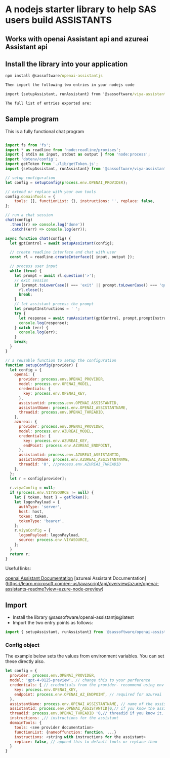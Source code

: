# A nodejs starter library to help SAS users build ASSISTANTS

## Works with openai Assistant api and azureai Assistant api

## Install the library into your application

```cmd
npm install @sassoftware/openai-assistantjs

Then import the following two entries in your nodejs code

import {setupAssistant, runAssistant} from '@sassoftware/viya-assistantjs';

The full list of entries exported are:

```

## Sample program

This is a fully functional chat program

```javascript

import fs from 'fs';
import * as readline from 'node:readline/promises';
import { stdin as input, stdout as output } from 'node:process';
import 'dotenv/config';
import getToken from './lib/getToken.js';
import {setupAssistant, runAssistant} from '@sassoftware/viya-assistantjs';

// setup configuration
let config = setupConfig(process.env.OPENAI_PROVIDER);

// extend or replace with your own tools
config.domainTools = {
    tools: [], functionList: {}, instructions: '', replace: false,
};

// run a chat session
chat(config)
  .then((r) => console.log('done'))
  .catch((err) => console.log(err));

async function chat(config) {
  let gptControl = await setupAssistant(config);

  // create readline interface and chat with user
  const rl = readline.createInterface({ input, output });

  // process user input
  while (true) {
    let prompt = await rl.question('>');
    // exit session
    if (prompt.toLowerCase() === 'exit' || prompt.toLowerCase() === 'quit') {
      rl.close();
      break;
    }
    // let assistant process the prompt
    let promptInstructions = ' ';
    try {
      let response = await runAssistant(gptControl, prompt,promptInstructions);
      console.log(response);
    } catch (err) {
      console.log(err);
    }
    break;
  }
}

// a reusable function to setup the configuration
function setupConfig(provider) {
  let config = {
    openai: {
      provider: process.env.OPENAI_PROVIDER,
      model: process.env.OPENAI_MODEL,
      credentials: {
        key: process.env.OPENAI_KEY,
      },
      assistantid: process.env.OPENAI_ASSISTANTID,
      assistantName: process.env.OPENAI_ASSISTANTNAME,
      threadid: process.env.OPENAI_THREADID,
    },
    azureai: {
      provider: process.env.OPENAI_PROVIDER,
      model: process.env.AZUREAI_MODEL,
      credentials: {
        key: process.env.AZUREAI_KEY,
        endPoint: process.env.AZUREAI_ENDPOINT,
      },
      assistantid: process.env.AZUREAI_ASSISTANTID,
      assistantName: process.env.AZUREAI_ASSISTANTNAME,
      threadid: '0', //process.env.AZUREAI_THREADID
    },
  };
  let r = config[provider];
 
  r.viyaConfig = null;
  if (process.env.VIYASOURCE != null) {
    let { token, host } = getToken();
    let logonPayload = {
      authType: 'server',
      host: host,
      token: token,
      tokenType: 'bearer',
    };
    r.viyaConfig = {
      logonPayload: logonPayload,
      source: process.env.VIYASOURCE,
    };
  }
  return r;
}

```

Useful links:

[openai Assistant Documentation](https://platform.openai.com/docs/assistants/overview)
[azureai Assistant Documentation] (https://learn.microsoft.com/en-us/javascript/api/overview/azure/openai-assistants-readme?view=azure-node-preview)

## Import

- Install the library @sassoftware/openai-assistantjs@latest
- Import the two entry points as follows:

```javascript
import { setupAssistant, runAssistant} from '@sassoftware/openai-assistantjs';
```

### Config object

The example below sets the values from environment variables.
You can set these directly also.

```javascript
let config = {
  provider: process.env.OPENAI_PROVIDER, 
  model: 'gpt-4-0125-preview', // change this to your perference
  credentials: { // credentials from the provider- recommend using env vaiables
    key: process.env.OPENAI_KEY,
    endpoint: process.env.OPENAI_AZ_ENDPOINT, // required for azureai
  },
  assistantName: process.env.OPENAI_ASSISTANTNAME, // name of the assistant
  assistantid: process.env.OPENAI_ASSISTANTID|0,// if you know the assistant id
  threadid: process.env.OPENAI_THREADID '0,// threadid if you know it. else a new one will be created
  instructions: ,// instructions for the assistant
  domainTools: {
    tools: <see provider documentation>
    functionList: {nameoffunction: function, ...}
    instructions: <string with instructions for the assistant>
    replace: false, // append this to default tools or replace them
  }
}
```
